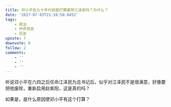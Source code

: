 ```yaml
---
title: 邓小平在九十年代初是打算废除江泽民吗？为什么？
date: '2017-07-03T21:10:50.845Z'
tags:
    - 政治
    - 中共党史
    - 历史
upvote: 7
downvote: 0
follow: 2
comments:
    - ''
    - ''
    - ''
---
```


听说邓小平在六四之后任命江泽民为总书记后，似乎对江泽民不是很满意，好像要把他废除，重新启用赵紫阳，这是真的吗？

如果是，是什么原因使邓小平有这个打算？
